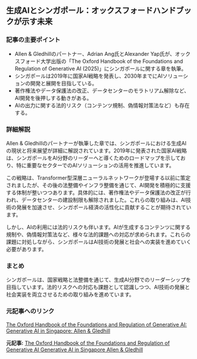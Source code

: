 ## 生成AIとシンガポール：オックスフォードハンドブックが示す未来

### 記事の主要ポイント

* Allen & Gledhillのパートナー、Adrian Ang氏とAlexander Yap氏が、オックスフォード大学出版の「The Oxford Handbook of the Foundations and Regulation of Generative AI (2025)」にシンガポールに関する章を執筆。
* シンガポールは2019年に国家AI戦略を発表し、2030年までにAIソリューションの開発と展開を目指している。
* 著作権法やデータ保護法の改正、データセンターのモラトリアム解除など、AI開発を後押しする動きがある。
* AIの出力に関する法的リスク（コンテンツ規制、偽情報対策法など）も存在する。

### 詳細解説

Allen & Gledhillのパートナーが執筆した章では、シンガポールにおける生成AIの現状と将来展望が詳細に解説されています。2019年に発表された国家AI戦略は、シンガポールをAI分野のリーダーへと導くためのロードマップを示しており、特に重要なセクターでのAIソリューションの活用を推進しています。

この戦略は、Transformer型深層ニューラルネットワークが登場する以前に策定されましたが、その後の法整備やインフラ整備を通じて、AI開発を積極的に支援する体制が整いつつあります。具体的には、著作権法やデータ保護法の改正が行われ、データセンターの建設制限も解除されました。これらの取り組みは、AI技術の発展を加速させ、シンガポール経済の活性化に貢献することが期待されています。

しかし、AIの利用には法的リスクも伴います。AIが生成するコンテンツに関する規制や、偽情報対策法など、様々な法的課題への対応が求められます。これらの課題に対処しながら、シンガポールはAI技術の発展と社会への実装を進めていく必要があります。

### まとめ

シンガポールは、国家戦略と法整備を通じて、生成AI分野でのリーダーシップを目指しています。法的リスクへの対応も課題として認識しつつ、AI技術の発展と社会実装を両立させるための取り組みを進めています。

### 元記事へのリンク

[The Oxford Handbook of the Foundations and Regulation of Generative AI: Generative AI in Singapore: Allen & Gledhill](https://www.allenandgledhill.com/perspectives/knowledge-highlights/29855/the-oxford-handbook-of-the-foundations-and-regulation-of-generative-ai-generative-ai-in-singapore)


**元記事:** [The Oxford Handbook of the Foundations and Regulation of Generative AI Generative AI in Singapore Allen & Gledhill](https://www.allenandgledhill.com/sg/perspectives/articles/30545/sgkh-the-oxford-handbook-of-the-foundations-and-regulation-of-generative-ai-generative-ai-in-singapore)